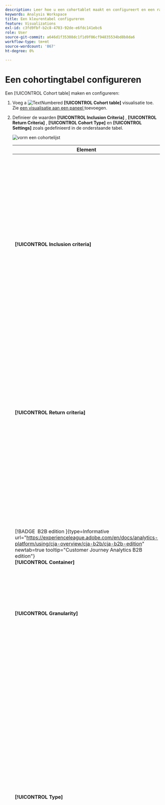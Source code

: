 ```yaml
---
description: Leer hoe u een cohortablet maakt en configureert en een rapport voor cohortanalyse uitvoert in Analysis Workspace.
keywords: Analysis Workspace
title: Een kleurentabel configureren
feature: Visualizations
exl-id: c3fd9fbf-b2c8-4703-92de-e6fdc141ebc6
role: User
source-git-commit: a646d1f35308dc1f1d9f06cf94835534bd8b8da6
workflow-type: tm+mt
source-wordcount: '867'
ht-degree: 0%

---
```


# Een cohortingtabel configureren

Een [!UICONTROL Cohort table] maken en configureren:

1. Voeg a ![ TextNumbered ](/help/assets/icons/TextNumbered.svg) **[!UICONTROL Cohort table]** visualisatie toe. Zie [ een visualisatie aan een paneel ](../freeform-analysis-visualizations.md#add-visualizations-to-a-panel) toevoegen.

1. Definieer de waarden **[!UICONTROL Inclusion Criteria]** , **[!UICONTROL Return Criteria]** , **[!UICONTROL Cohort Type]** en **[!UICONTROL Settings]** zoals gedefinieerd in de onderstaande tabel.

   ![ vorm een cohortelijst ](assets/cohort-configure.png)

   | Element | Beschrijving |
   |--- |--- |
   | **[!UICONTROL Inclusion criteria]** | U kunt maximaal 10 inclusiesegmenten en maximaal 3 inclusiemetriek toepassen. Metrisch specificeert wat tot welke cohort een gebruiker behoort. Bijvoorbeeld, als inclusiemetrisch Orden is, slechts worden de gebruikers die een orde tijdens de tijdwaaier van de cohortanalyse plaatsten inbegrepen in de aanvankelijke cohort.<br> de standaardexploitant tussen metriek is EN, maar u kunt het in OF veranderen. Bovendien kunt u numerieke segmentering toevoegen aan deze cijfers. Bijvoorbeeld: `Sessions >= 1`.</br> |
   | **[!UICONTROL Return criteria]** | U kunt tot 10 terugkeersegmenten en tot 3 terugkeermetriek toepassen. Metrisch wijst erop of de gebruiker (behoud) of niet (klusje) is behouden. Als de retourwaarde bijvoorbeeld Video-weergaven is, worden alleen gebruikers die video&#39;s tijdens volgende tijdsperioden (na de periode waarin ze aan een cohort zijn toegevoegd) weergegeven als behouden. Een andere metrische waarde die het behoud kwantificeert, zijn sessies. |
   | [!BADGE &#x200B; B2B edition &#x200B;]{type=Informative url="https://experienceleague.adobe.com/en/docs/analytics-platform/using/cja-overview/cja-b2b/cja-b2b-edition" newtab=true tooltip="Customer Journey Analytics B2B edition"} <br/>**[!UICONTROL Container]** | Standaard is de cohortanalyse gekoppeld aan de Person-container. Als er meer containers naast Person beschikbaar zijn via de op een account gebaseerde verbinding die het Workspace-project ondersteunt, kunt u in de vervolgkeuzelijst **[!UICONTROL Container]** een andere container voor de cohortanalyse selecteren. |
   | **[!UICONTROL Granularity]** | De tijdsgranulariteit van Dag, Week, Maand, Kwart, of Jaar. |
   | **[!UICONTROL Type]** | **[!UICONTROL Retention]** (standaardwaarde): een **[!UICONTROL Retention]** -cohort meet hoe goed uw persoonlijke cohorten in de loop der tijd naar uw eigenschap terugkeren. Een retentiecohort is de standaardcohort en geeft het gedrag van de gebruiker voor retourneren en herhalen aan. Een groene kleur geeft een [!UICONTROL Retention] -kleur in de tabel aan.<br>**[!UICONTROL Churn]**: een **[!UICONTROL Churn]**-cohort (ook wel attrition of fallout genoemd) meet de manier waarop de cohorten van uw persoon uit uw eigenschap in de loop der tijd vallen. Churn is het tegenovergestelde van retentie: `Churn = 1 - Retention` . [!UICONTROL Churn] is een goede maatstaf voor kleverigheid en kansen door u te laten zien hoe vaak klanten niet terugkomen. U kunt churn gebruiken om aandachtsgebieden te analyseren en te identificeren: welke cohortesegmenten kunnen enige aandacht gebruiken? Een rode kleur geeft een [!UICONTROL Churn] -cohort in de tabel aan (vergelijkbaar met een fallout in de **[!UICONTROL Flow]**&#x200B;visualisatie). </br> |
   | **[!UICONTROL Settings]** | **[!UICONTROL Rolling calculation]**: berekent het behoud of de kolom op basis van de vorige kolom in plaats van de kolom Opgenomen (standaard). [!UICONTROL Rolling Calculation] wijzigt de berekeningsmethode voor de &#39;return&#39;-periodes. De normale berekening vindt gebruikers die aan de rendementscriteria voldoen en deel uitmaakten van de opnemingsperiode. Ongeacht of zij al dan niet in het cohort waren voor de voorgaande periode. In plaats daarvan zoekt [!UICONTROL Rolling Calculation] gebruikers die voldoen aan de &quot;return&quot;-criteria en die deel uitmaakten van de vorige periode. Daarom segmenteert [!UICONTROL Rolling Calculation] de gebruikers die voortdurend aan de periode van de &quot;terugkeer&quot;criteria voldoen. [!UICONTROL Return] -criteria worden toegepast op elk van de perioden die tot de geselecteerde periode leiden. </br><br>**[!UICONTROL Latency Table]**: Een [!UICONTROL Latency table] meet de tijd die is verstreken voor en na de insluitingsgebeurtenis. [!UICONTROL Latency table] is ideaal voor pre-/postanalyse. U hebt bijvoorbeeld een product of campagne die binnenkort wordt opgestart en u wilt het gedrag voor en na de introductie bijhouden. In [!UICONTROL Latency table] wordt het gedrag vóór en na het schrijven naast elkaar weergegeven om de directe invloed te zien. De cellen die vooraf in de opname zijn opgenomen in de [!UICONTROL Latency table] berekenen gebruikers die voldoen aan de [!UICONTROL Inclusion] -criteria voor de opnemingsperiode en vervolgens voldoen aan de [!UICONTROL Return] -criteria in de perioden vóór de opnemingsperiode. [!UICONTROL Latency table] en [!UICONTROL Custom dimension cohort] kunnen niet samen worden gebruikt.</br><br>**[!UICONTROL Custom dimension cohort]**: Maak cohorten op basis van de geselecteerde dimensie in plaats van op tijd gebaseerde cohorts (standaard). Veel klanten willen hun cohorten met iets anders dan tijd analyseren en de nieuwe functie van de Cohort van de Douane van Dimension biedt u de flexibiliteit om cohorten te bouwen die op afmetingen van hun kiezen worden gebaseerd. De afmetingen van het gebruik, zoals marketing kanaal, campagne, product, pagina, gebied, of een andere afmeting tonen hoe het behoud verandert die op de verschillende waarden van deze dimensies wordt gebaseerd. In de definitie van het Cohort-segment van [!UICONTROL Custom Dimension] wordt het item Dimensie alleen toegepast als onderdeel van de opnemingsperiode, niet als onderdeel van de retourdefinitie.</br><br> na het kiezen van de [!UICONTROL Custom dimension cohort] optie, kunt u slepen en neerzetten welke afmeting u in de dalingsstreek wilt. Door dimensies toe te voegen, kunt u vergelijkbare dimensie-items in dezelfde tijdsperiode vergelijken. U kunt bijvoorbeeld de prestaties van steden naast elkaar, producten, campagnes, enzovoort vergelijken. De tabel Cohort retourneert de bovenste 14 dimensieitems. Nochtans, kunt u a ![ segment ](/help/assets/icons/Filter.svg) segment gebruiken om slechts gewenste afmetingspunten te tonen. Een [!UICONTROL Custom dimension cohort] kan niet worden gebruikt met de functie [!UICONTROL Latency table] . </br> |

1. Klik op **[!UICONTROL Build]**.
1. Om [!UICONTROL Cohort table] aan te passen, uitgezocht ![ geef ](/help/assets/icons/Edit.svg) uit.

1. (Optioneel) Maak een segment of publiek op basis van een selectie.

   Selecteer cellen (aangrenzend of niet aangrenzend) en klik vervolgens met de rechtermuisknop > **[!UICONTROL Create Segment From Selection]** .

   ![ creeer segment of publiek ](assets/retention-createfilter.png)

1. In de [ bouwer van het Segment ](/help/components/segments/seg-builder.md), geef verder het segment uit, dan klik **[!UICONTROL Save]**.

   Het opgeslagen segment is beschikbaar voor gebruik in het deelvenster [!UICONTROL Segment] in [!UICONTROL Analysis Workspace] .

## Instellingen

U kunt specifieke instellingen definiëren voor een [!UICONTROL Cohort table] .

1. Selecteer ![ Plaatsend ](/help/assets/icons/Setting.svg) om de [!UICONTROL Cohort table] montages aan te passen.

   | Instelling | Beschrijving |
   |---|---|
   | **toont slechts percenten** | Hiermee verwijdert u de getalwaarde en geeft u alleen het percentage weer. |
   | **Rond percenten aan dichtstbijzijnde geheel** | Rondt de percentagewaarde aan het meest dichtbijgelegen geheel in plaats van het tonen van de decimale waarde. |
   | **toon Gemiddelde Percentarij** | Hiermee voegt u een nieuwe rij boven aan de tabel in en voegt u vervolgens het gemiddelde voor de waarden binnen elke kolom toe. |


>[!MORELIKETHIS]
>
>[ voeg een visualisatie aan een paneel toe ](/help/analysis-workspace/visualizations/freeform-analysis-visualizations.md#add-visualizations-to-a-panel)
>&#x200B;>[Visualisatie-instellingen ](/help/analysis-workspace/visualizations/freeform-analysis-visualizations.md#settings)
>&#x200B;>[Contextmenu Visualisatie ](/help/analysis-workspace/visualizations/freeform-analysis-visualizations.md#context-menu)
>

